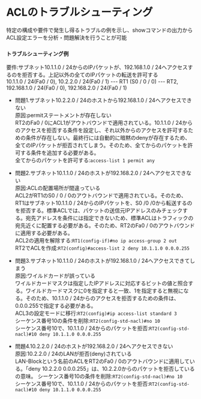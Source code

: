 # ACLのトラブルシューティング
特定の構成や要件で発生し得るトラブルの例を示し、showコマンドの出力からACL設定エラーを分析・問題解決を行うことが可能

### `トラブルシューティング例`  
要件:サブネット10.1.1.0 / 24からのIPパケットが、192.168.1.0 / 24へアクセスするのを拒否する。上記以外の全てのIPパケットの転送を許可する  
10.1.1.0 / 24(Fa0 / 0), 10.2.2.0 / 24(Fa0 / 1) --- RT1 (S0 / 0 / 0) --- RT2, 192.168.1.0 / 24(Fa0 / 0), 192.168.2.0 / 24(Fa0 / 1)

- 問題1.サブネット10.2.2.0 / 24のホストから192.168.1.0 / 24へアクセスできない  
原因:permitステートメントが存在しない  
RT2のFa0 / 0にACL1がアウトバウンドで適用されている。10.1.1.0 / 24からのアクセスを拒否する条件を設定し、それ以外からのアクセスを許可するための条件が存在しない。最終行には自動的に暗黙のdenyが存在するため、全てのIPパケットが拒否されてしまう。そのため、全てからのパケットを許可する条件を追加する必要がある。  
全てからのパケットを許可する:`access-list 1 permit any`

- 問題2.サブネット10.1.1.0 / 24のホストが192.168.2.0 / 24へアクセスできない  
原因:ACLの配置場所が間違っている  
ACL2がRT1のS0 / 0 / 0のアウトバウンドで適用されている。そのため、RT1はサブネット10.1.1.0 / 24からのIPパケットを、S0 /0 /0から転送するのを拒否する。標準ACLでは、パケットの送信元IPアドレスのみチェックする。宛先アドレスを条件には指定できないため、標準ACLはトラフィックの宛先近くに配置する必要がある。そのため、RT2のFa0 / 0のアウトバウンドに適用する必要がある。  
ACL2の適用を解除する:`RT1(config-if)#no ip access-group 2 out`  
RT2でACLを作成:`RT2(config)#access-list 2 deny 10.1.1.0 0.0.0.255`

- 問題3.サブネット10.1.1.0 / 24のホストが192.168.1.0 / 24へアクセスできてしまう  
原因:ワイルドカードが誤っている  
ワイルドカードマスクは指定したIPアドレスに対応するビットの値と照合する。ワイルドカードマスクに0を指定すると一致、1を指定すると無視になる。そのため、10.1.1.0 / 24からのアクセスを拒否するための条件は、0.0.0.255で指定する必要がある。  
ACL3の設定モードに移行:`RT2(config)#ip access-list standard 3`  
シーケンス番号10の条件を削除:`RT2(config-std-nacl)#no 10`  
シーケンス番号10で、10.1.1.0 / 24からのパケットを拒否:`RT2(config-std-nacl)#10 deny 10.1.1.0 0.0.0.255`

- 問題4.10.2.2.0 / 24のホストが192.168.2.0 / 24へアクセスできない  
原因:10.2.2.0 / 24のLANが拒否(deny)されている  
LAN-Blockという名前のACLをRT2のFa0 / 0のアウトバウンドに適用している。「deny 10.2.2.0 0.0.0.255」は、10.2.2.0からのパケットを拒否しているの意味。
シーケンス番号10の条件を削除:`RT2(config-std-nacl)#no 10`  
シーケンス番号10で、10.1.1.0 / 24からのパケットを拒否:`RT2(config-std-nacl)#10 deny 10.1.1.0 0.0.0.255`
